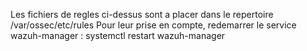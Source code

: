 Les fichiers de regles ci-dessus sont a placer dans le repertoire /var/ossec/etc/rules
Pour leur prise en compte, redemarrer le service wazuh-manager :
systemctl restart wazuh-manager
